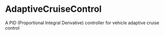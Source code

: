 # AdaptiveCruiseControl
A PID (Proportional Integral Derivative) controller for vehicle adaptive cruise control
